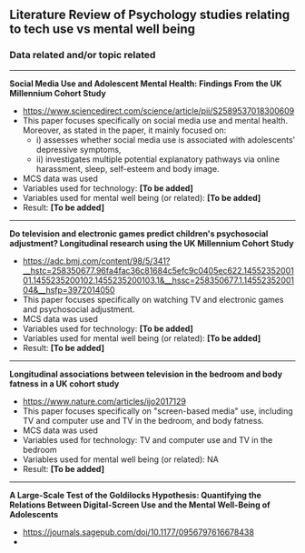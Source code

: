 ## Literature Review of Psychology studies relating to tech use vs mental well being

### Data related and/or topic related

**********************

**Social Media Use and Adolescent Mental Health: Findings From the UK Millennium Cohort Study**
- https://www.sciencedirect.com/science/article/pii/S2589537018300609
- This paper focuses specifically on social media use and mental health. Moreover, as stated in the paper, it mainly focused on: 
    - i) assesses whether social media use is associated with adolescents' depressive symptoms,
    - ii) investigates multiple potential explanatory pathways via online harassment, sleep, self-esteem and body image.
- MCS data was used
- Variables used for technology: **[To be added]**
- Variables used for mental well being (or related): **[To be added]**
- Result: **[To be added]**

**********************

**Do television and electronic games predict children's psychosocial adjustment? Longitudinal research using the UK Millennium Cohort Study**
- https://adc.bmj.com/content/98/5/341?__hstc=258350677.96fa4fac36c81684c5efc9c0405ec622.1455235200101.1455235200102.1455235200103.1&__hssc=258350677.1.1455235200104&__hsfp=3972014050
- This paper focuses specifically on watching TV and electronic games and psychosocial adjustment. 
- MCS data was used
- Variables used for technology: **[To be added]**
- Variables used for mental well being (or related): **[To be added]**
- Result: **[To be added]**

***********************

**Longitudinal associations between television in the bedroom and body fatness in a UK cohort study**
- https://www.nature.com/articles/ijo2017129
- This paper focuses specifically on "screen-based media" use, including TV and computer use and TV in the bedroom, and body fatness. 
- MCS data was used
- Variables used for technology: TV and computer use and TV in the bedroom
- Variables used for mental well being (or related): NA
- Result: **[To be added]**

************************

**A Large-Scale Test of the Goldilocks Hypothesis: Quantifying the Relations Between Digital-Screen Use and the Mental Well-Being of Adolescents**
- https://journals.sagepub.com/doi/10.1177/0956797616678438
- 
